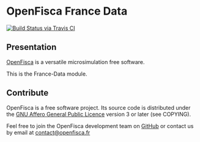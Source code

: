 # OpenFisca France Data

[![Build Status via Travis CI](https://travis-ci.org/openfisca/openfisca-france-data.svg?branch=master)](https://travis-ci.org/openfisca/openfisca-france-data)

## Presentation

[OpenFisca](http://www.openfisca.fr/) is a versatile microsimulation free software.

This is the France-Data module.

## Contribute

OpenFisca is a free software project.
Its source code is distributed under the [GNU Affero General Public Licence](http://www.gnu.org/licenses/agpl.html)
version 3 or later (see COPYING).

Feel free to join the OpenFisca development team on [GitHub](https://github.com/openfisca) or contact us by email at
contact@openfisca.fr

